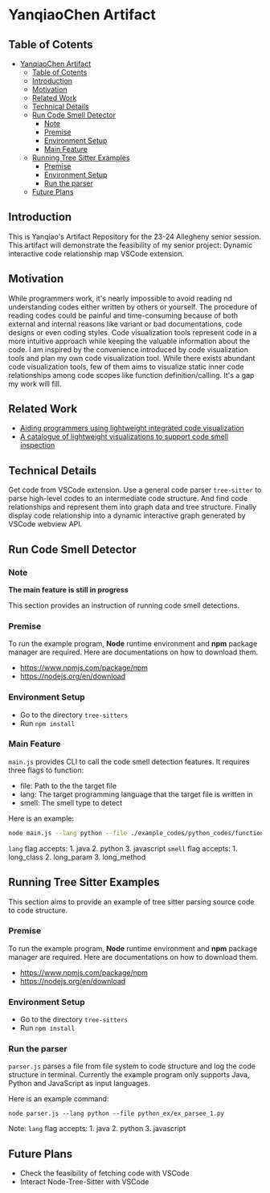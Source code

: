 # YanqiaoChen Artifact

## Table of Cotents

- [YanqiaoChen Artifact](#yanqiaochen-artifact)
  - [Table of Cotents](#table-of-cotents)
  - [Introduction](#introduction)
  - [Motivation](#motivation)
  - [Related Work](#related-work)
  - [Technical Details](#technical-details)
  - [Run Code Smell Detector](#run-code-smell-detector)
    - [Note](#note)
    - [Premise](#premise)
    - [Environment Setup](#environment-setup)
    - [Main Feature](#main-feature)
  - [Running Tree Sitter Examples](#running-tree-sitter-examples)
    - [Premise](#premise-1)
    - [Environment Setup](#environment-setup-1)
    - [Run the parser](#run-the-parser)
  - [Future Plans](#future-plans)

## Introduction

This is Yanqiao's Artifact Repository for the 23-24 Allegheny senior session. This artifact will demonstrate the feasibility of my senior project: Dynamic interactive code relationship map VSCode extension.

## Motivation

While programmers work, it's nearly impossible to avoid reading nd understanding codes either written by others or yourself. The procedure of reading codes could be painful and time-consuming because of both external and internal reasons like variant or bad documentations, code designs or even coding styles. Code visualization tools represent code in a more intuitive approach while keeping the valuable information about the code. I am inspired by the convenience introduced by code visualization tools and plan my own code visualization tool. While there exists abundant code visualization tools, few of them aims to visualize static inner code relationships among code scopes like function definition/calling. It's a gap my work will fill.

## Related Work

- [Aiding programmers using lightweight integrated code visualization](https://doi.org/10.1145/2846680.2846683)
- [A catalogue of lightweight visualizations to support code smell inspection](https://dl.acm.org/doi/10.1145/1409720.1409733)

## Technical Details

Get code from VSCode extension. Use a general code parser `tree-sitter` to parse high-level codes to an intermediate code structure. And find code relationships and represent them into graph data and tree structure. Finally display code relationship into a dynamic interactive graph generated by VSCode webview API.

## Run Code Smell Detector

### Note

**The main feature is still in progress**

This section provides an instruction of running code smell detections.

### Premise

To run the example program, **Node** runtime environment and **npm** package manager are required. Here are documentations on how to download them.
- https://www.npmjs.com/package/npm
- https://nodejs.org/en/download

### Environment Setup
* Go to the directory `tree-sitters`
* Run `npm install`

### Main Feature

`main.js` provides CLI to call the code smell detection features. It requires three flags to function:

- file: Path to the the target file
- lang: The target programming language that the target file is written in
- smell: The smell type to detect

Here is an example:
```bash
node main.js --lang python --file ./example_codes/python_codes/functions.py --smell long_method
```
`lang` flag accepts: 1. java 2. python 3. javascript
`smell` flag accepts: 1. long_class 2. long_param 3. long_method

## Running Tree Sitter Examples

This section aims to provide an example of tree sitter parsing source code to code structure.

### Premise

To run the example program, **Node** runtime environment and **npm** package manager are required. Here are documentations on how to download them.
- https://www.npmjs.com/package/npm
- https://nodejs.org/en/download

### Environment Setup
* Go to the directory `tree-sitters`
* Run `npm install`
  
### Run the parser

`parser.js` parses a file from file system to code structure and log the code structure in terminal. Currently the example program only supports Java, Python and JavaScript as input languages.

Here is an example command:
```
node parser.js --lang python --file python_ex/ex_parsee_1.py
```

Note: `lang` flag accepts: 1. java 2. python 3. javascript

## Future Plans

- Check the feasibility of fetching code with VSCode
- Interact Node-Tree-Sitter with VSCode